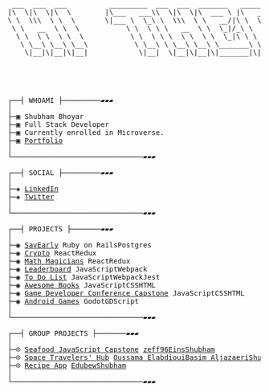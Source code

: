 <pre>

 ___  ___  ___          _________  ___  ___  _______   ________  _______   ___       
|\  \|\  \|\  \        |\___   ___\\  \|\  \|\  ___ \ |\   __  \|\  ___ \ |\  \      
\ \  \\\  \ \  \       \|___ \  \_\ \  \\\  \ \   __/|\ \  \|\  \ \   __/|\ \  \     
 \ \   __  \ \  \           \ \  \ \ \   __  \ \  \_|/_\ \   _  _\ \  \_|/_\ \  \    
  \ \  \ \  \ \  \           \ \  \ \ \  \ \  \ \  \_|\ \ \  \\  \\ \  \_|\ \ \__\   
   \ \__\ \__\ \__\           \ \__\ \ \__\ \__\ \_______\ \__\\ _\\ \_______\|__|   
    \|__|\|__|\|__|            \|__|  \|__|\|__|\|_______|\|__|\|__|\|_______|   ___ 
                                                                                |\__\
                                                                                \|__|

⠀⠀⠀⠀⠀⠀⠀⠀⠀⠀⠀⠀⠀⠀⠀⠀⠀⠀⠀⠀⠀⠀⠀⠀⠀⠀⠀⠀⠀⠀

┌──┤ WHOAMI ├─────────▰▰▰              
│
├─▣ Shubham Bhoyar                    
├─▣ Full Stack Developer
├─▣ Currently enrolled in Microverse.
├─▣ <a href="https://shubhambhoyar077.github.io/portfolio/">Portfolio</a>
│
└───────────────────────────────▰▰▰

┌──┤ SOCIAL ├─────────▰▰▰ 
│
├─◈ <a href="https://www.linkedin.com/in/shubham-bhoyar-3337091a7/">LinkedIn</a>
├─◈ <a href="https://twitter.com/ShubhamBhoya7">Twitter</a>
│
└───────────────────────────────▰▰▰⠀⠀⠀⠀⠀

┌──┤ PROJECTS ├───────▰▰▰
│
├─◉ <a href=" savearly.onrender.com/ ">SavEarly</a> <kbd>Ruby on Rails</kbd><kbd>Postgres</kbd>
├─◉ <a href="https://crypto-j3cj.onrender.com/">Crypto</a> <kbd>React</kbd><kbd>Redux</kbd>
├─◉ <a href="https://math-magician-3zcg.onrender.com/">Math Magicians</a> <kbd>React</kbd><kbd>Redux</kbd>
├─◉ <a href="https://shubhambhoyar077.github.io/leaderboard/dist/">Leaderboard</a> <kbd>JavaScript</kbd><kbd>Webpack</kbd>
├─◉ <a href="https://shubhambhoyar077.github.io/to-do-list/dist/">To Do List</a> <kbd>JavaScript</kbd><kbd>Webpack</kbd><kbd>Jest</kbd>
├─◉ <a href="https://shubhambhoyar077.github.io/awesome-book/">Awesome Books</a> <kbd>JavaScript</kbd><kbd>CSS</kbd><kbd>HTML</kbd>
├─◉ <a href="https://shubhambhoyar077.github.io/gdc_capstone/">Game Developer Conference Capstone</a> <kbd>JavaScript</kbd><kbd>CSS</kbd><kbd>HTML</kbd>
├─◉ <a href="https://play.google.com/store/apps/dev?id=5528223517988168440">Android Games</a> <kbd>Godot</kbd><kbd>GDScript</kbd>
│
└───────────────────────────────▰▰▰

┌──┤ GROUP PROJECTS ├───────▰▰▰
│
├─⍟ <a href="https://zeff96.github.io/seafood-capstone-project/dist/">Seafood JavaScript Capstone</a> <kbd><a href="https://github.com/zeff96">zeff96</a></kbd><kbd><a href="https://github.com/enis-memic">Eins</a></kbd><kbd><a href="https://github.com/shubhambhoyar077">Shubham</a></kbd>
├─⍟ <a href="https://space-hub-osb.netlify.app/">Space Travelers' Hub</a> <kbd><a href="https://github.com/codedit334">Oussama Elabdioui</a></kbd><kbd><a href="https://github.com/ShiroYaksha90">Basim Aljazaeri</a></kbd><kbd><a href="https://github.com/shubhambhoyar077">Shubham</a></kbd>
├─⍟ <a href="https://github.com/shubhambhoyar077/recipe-app">Recipe App</a> <kbd><a href="https://github.com/edubew">Edubew</a></kbd><kbd><a href="https://github.com/shubhambhoyar077">Shubham</a></kbd>
│
└───────────────────────────────▰▰▰


</pre>
